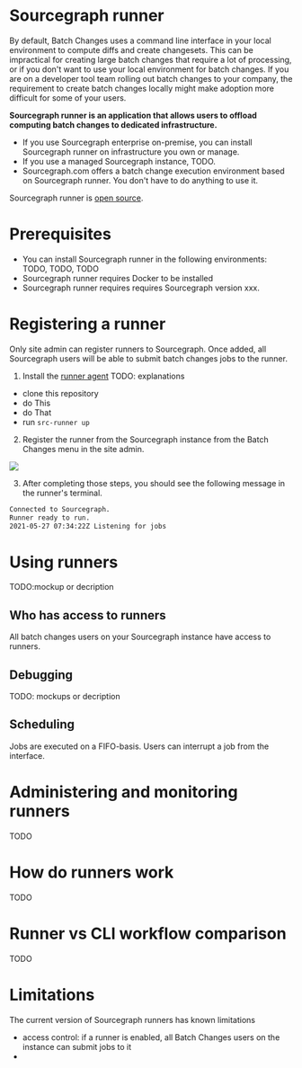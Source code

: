 # Sourcegraph runner

By default, Batch Changes uses a command line interface in your local environment to compute diffs and create changesets. This can be impractical for creating large batch changes that require a lot of processing, or if you don't want to use your local environment for batch changes. If you are on a developer tool team rolling out batch changes to your company, the requirement to create batch changes locally might make adoption more difficult for some of your users.

**Sourcegraph runner is an application that allows users to offload computing batch changes to dedicated infrastructure.**

- If you use Sourcegraph enterprise on-premise, you can install Sourcegraph runner on infrastructure you own or manage.
- If you use a managed Sourcegraph instance, TODO.
- Sourcegraph.com offers a batch change execution environment based on Sourcegraph runner. You don't have to do anything to use it.

Sourcegraph runner is [open source](TODO).

# Prerequisites

- You can install Sourcegraph runner in the following environments: TODO, TODO, TODO
- Sourcegraph runner requires Docker to be installed
- Sourcegraph runner requires requires Sourcegraph version xxx.


# Registering a runner

Only site admin can register runners to Sourcegraph. Once added, all Sourcegraph users will be able to submit batch changes jobs to the runner.

1. Install the [runner agent](TODO)
TODO: explanations
- clone this repository
- do This
- do That
- run `src-runner up`

2. Register the runner from the Sourcegraph instance from the Batch Changes menu in the site admin.

<img src="https://sourcegraphstatic.com/runners-mvp-site-admin-register-runner.png" class="screenshot">


3. After completing those steps, you should see the following message in the runner's terminal.

```txt
Connected to Sourcegraph.
Runner ready to run.
2021-05-27 07:34:22Z Listening for jobs
```

# Using runners

TODO:mockup or decription

## Who has access to runners

All batch changes users on your Sourcegraph instance have access to runners.

## Debugging

TODO: mockups or decription

## Scheduling
Jobs are executed on a FIFO-basis. Users can interrupt a job from the interface.

# Administering and monitoring runners

TODO

# How do runners work

TODO

# Runner vs CLI workflow comparison

TODO

# Limitations

The current version of Sourcegraph runners has known limitations
- access control: if a runner is enabled, all Batch Changes users on the instance can submit jobs to it
-
